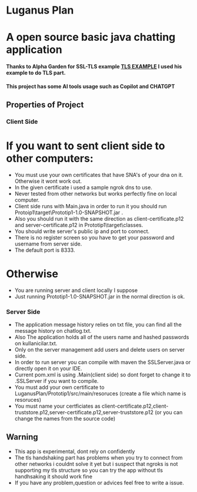 # Luganus Plan
# A open source basic java chatting application

#### Thanks to Alpha Garden for SSL-TLS example [TLS EXAMPLE](https://github.com/AlphaGarden/SSL-Client-Server) I used his example to do TLS part.
#### This project has some AI tools usage such as Copilot and CHATGPT

## Properties of Project
### Client Side

# If you want to sent client side to other computers: 
- You must use your own certificates that have SNA's of your dna on it. Otherwise it wont work out.
- In the given certificate i used a sample ngrok dns to use.
- Never tested from other networks but works perfectly fine on local computer.
- Client side runs with Main.java in order to run it you should run Protoip1\target\Prototip1-1.0-SNAPSHOT.jar .
- Also you should run it with the same direction as client-certificate.p12 and server-certificate.p12 in Prototip1\target\classes.
- You should write server's public ip and port to connect.
- There is no register screen so you have to get your password and username from server side.
- The default port is 8333.

# Otherwise
- You are running server and client locally I suppose
- Just running Prototip1-1.0-SNAPSHOT.jar in the normal direction is ok.

### Server Side
- The application message history relies on txt file, you can find all the message history on chatlog.txt.
- Also The application holds all of the users name and hashed passwords on kullanicilar.txt.
- Only on the server management add users and delete users on server side.
- In order to run server you can compile with maven the SSLServer.java or directly open it on your IDE.
- Current pom.xml is using .Main(client side) so dont forget to change it to .SSLServer if you want to compile.
- You must add your own certificate to LuganusPlan/Prototip1/src/main/resoruces (create a file which name is resoruces)
- You must name your certficiates as client-certificate.p12,client-truststore.p12,server-certificate.p12,server-truststore.p12 (or you can change the names from the source code)



## Warning
- This app is experimental, dont rely on confidently
- The tls handshaking part has problems when you try to connect from other networks i couldnt solve it yet but i suspect that ngroks is not supporting my tls structure so you can try the app without tls handhsaking it should work fine
- If you have any problem,question or advices feel free to write a issue.

  


